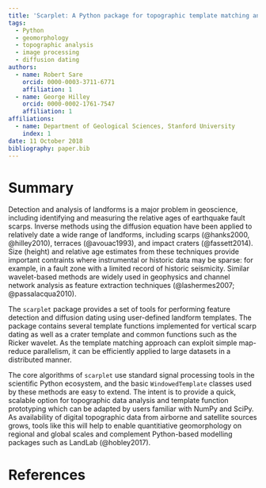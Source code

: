 ```yaml
---
title: 'Scarplet: A Python package for topographic template matching and diffusion dating'
tags:
  - Python
  - geomorphology
  - topographic analysis
  - image processing
  - diffusion dating
authors:
  - name: Robert Sare
    orcid: 0000-0003-3711-6771
    affiliation: 1
  - name: George Hilley
    orcid: 0000-0002-1761-7547
    affiliation: 1
affiliations:
  - name: Department of Geological Sciences, Stanford University
    index: 1          
date: 11 October 2018
bibliography: paper.bib
---
```


# Summary

Detection and analysis of landforms is a major problem in geoscience, including
identifying and measuring the relative ages of earthquake fault scarps. Inverse 
methods using the diffusion equation have been applied to relatively date a wide range of landforms, 
including scarps (@hanks2000, @hilley2010), terraces (@avouac1993), 
and impact craters (@fassett2014). Size (height) and relative age estimates from
these techniques provide important contraints where instrumental or historic data
may be sparse: for example, in a fault zone with a limited record of historic 
seismicity. Similar wavelet-based methods are widely used in geophysics and 
channel network analysis as feature extraction techniques (@lashermes2007; @passalacqua2010).

The ``scarplet`` package provides a set of tools for performing feature
detection and diffusion dating using user-defined landform templates.
The package contains several template functions implemented for vertical scarp
dating as well as a crater template and common functions such as the Ricker 
wavelet. As the template matching approach can exploit simple map-reduce 
parallelism, it can be efficiently applied to large datasets in a distributed 
manner.

The core algorithms of ``scarplet`` use standard signal processing 
tools in the scientific Python ecosystem, and the basic ``WindowedTemplate`` 
classes used by these methods are easy to extend. The intent is to provide a 
quick, scalable option for topographic data analysis and template function 
prototyping which can be adapted by users familiar with NumPy and SciPy. As availability of
digital topographic data from airborne and satellite sources grows, tools like this
will help to enable quantitiative geomorphology on regional and global scales and
complement Python-based modelling packages such as LandLab (@hobley2017).

# References

